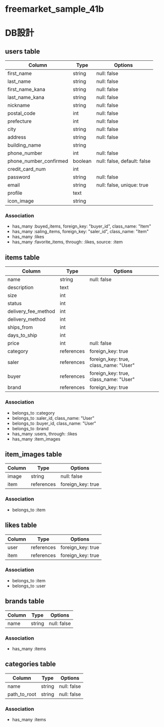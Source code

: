 # freemarket_sample_41b
# DB設計

## users table
|Column|Type|Options|
|------|----|-------|
|first_name|string|null: false|
|last_name|string|null: false|
|first_name_kana|string|null: false|
|last_name_kana|string|null: false|
|nickname|string|null: false|
|postal_code|int|null: false|
|prefecture|int|null: false|
|city|string|null: false|
|address|string|null: false|
|building_name|string||
|phone_number|int|null: false|
|phone_number_confirmed|boolean|null: false, default: false|
|credit_card_num|int||
|password|string|null: false|
|email|string|null: false, unique: true |
|profile|text||
|icon_image|string||


### Association
 - has_many :buyed_items, foreign_key: "buyer_id", class_name: "Item"
 - has_many :saling_items, foreign_key: "saler_id", class_name: "Item"
 - has_many :likes
 - has_many :favorite_items, through: :likes, source: :item

## items table
|Column|Type|Options|
|------|----|-------|
|name|string|null: false|
|description|text||
|size|int||
|status|int||
|delivery_fee_method|int||
|delivery_method|int||
|ships_from|int||
|days_to_ship|int||
|price|int|null: false|
|category|references|foreign_key: true|
|saler|references|foreign_key: true, class_name: "User"|
|buyer|references|foreign_key: true, class_name: "User"|
|brand|references|foreign_key: true|

### Association
- belongs_to :category
- belongs_to :saler_id, class_name: "User"
- belongs_to :buyer_id, class_name: "User"
- belongs_to :brand
- has_many :users, through: :likes
- has_many :item_images

## item_images table
|Column|Type|Options|
|------|----|-------|
|image|string|null: false|
|item|references|foreign_key: true|

### Association
- belongs_to :item


## likes table
|Column|Type|Options|
|------|----|-------|
|user|references|foreign_key: true|
|item|references|foreign_key: true|

### Association
- belongs_to :item
- belongs_to :user

## brands table
|Column|Type|Options|
|------|----|-------|
|name|string|null: false|

### Association
 - has_many :items

## categories table
|Column|Type|Options|
|------|----|-------|
|name|string|null: false|
|path_to_root|string|null: false|

### Association
 - has_many :items
